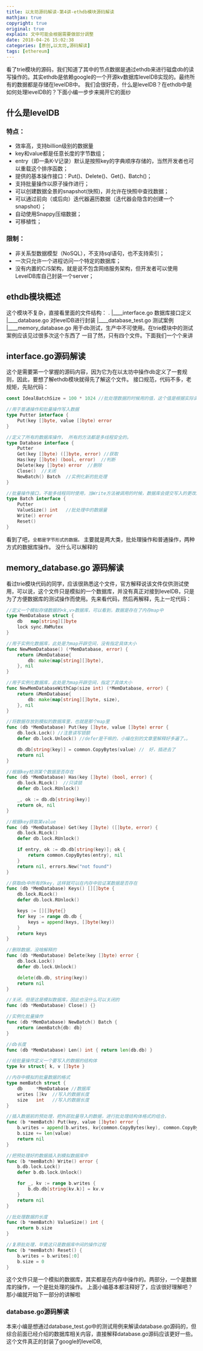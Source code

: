 ```yaml
---
title: 以太坊源码解读-第4讲-ethdb模块源码解读
mathjax: true
copyright: true
original: true
explain: 文中可能会根据需要做部分调整
date: 2018-04-26 15:02:38
categories: [原创,以太坊,源码解读]
tags: [ethereum]
---
```

看了trie模块的源码，我们知道了其中的节点数据是通过ethdb来进行磁盘db的读写操作的。其实ethdb是依赖google的一个开源kv数据库levelDB实现的。最终所有的数据都是存储在levelDB中。
我们会很好奇，什么是levelDB？在ethdb中是如何处理levelDB的？下面小编一步步来揭开它的面纱

## 什么是levelDB

### 特点：
* 效率高，支持billion级别的数据量
* key和value都是任意长度的字节数组；
* entry（即一条K-V记录）默认是按照key的字典顺序存储的，当然开发者也可以重载这个排序函数；
* 提供的基本操作接口：Put()、Delete()、Get()、Batch()；
* 支持批量操作以原子操作进行；
* 可以创建数据全景的snapshot(快照)，并允许在快照中查找数据；
* 可以通过前向（或后向）迭代器遍历数据（迭代器会隐含的创建一个snapshot）；
* 自动使用Snappy压缩数据；
* 可移植性；

### 限制：
* 非关系型数据模型（NoSQL），不支持sql语句，也不支持索引；
* 一次只允许一个进程访问一个特定的数据库；
* 没有内置的C/S架构，就是说不包含网络服务架构，但开发者可以使用LevelDB库自己封装一个server；

## ethdb模块概述
这个模块不复杂，直接看里面的文件结构：
.
|____interface.go  数据库接口定义
|____database.go  对levelDB进行封装
|____database_test.go  测试案例
|____memory_database.go  用于db测试，生产中不可使用。在trie模块中的测试案例应该见过很多次这个东西了
一目了然，只有四个文件。下面我们一个个来讲

## interface.go源码解读
这个是需要第一个掌握的源码内容，因为它为在以太坊中操作db定义了一套规则，因此，要想了解ethdb模块就得先了解这个文件。
接口规范，代码不多，老规矩，先贴代码：
```go
const IdealBatchSize = 100 * 1024 //批处理数据的时候用的值，这个值是根据实际调试经验确定的

//用于普通操作和批量操作写入数据
type Putter interface {
	Put(key []byte, value []byte) error
}

//定义了所有的数据库操作， 所有的方法都是多线程安全的。
type Database interface {
	Putter
	Get(key []byte) ([]byte, error) //获取
	Has(key []byte) (bool, error)  //判断
	Delete(key []byte) error  //删除
	Close()  //关闭
	NewBatch() Batch  //实例化新的批处理
}

//批量操作接口，不能多线程同时使用，当Write方法被调用的时候，数据库会提交写入的更改。
type Batch interface {
	Putter
	ValueSize() int   //批处理中的数据量
	Write() error
	Reset()
}
```
看到了吧，`全都是字节形式的数据。`
主要就是两大类，批处理操作和普通操作，两种方式的数据库操作。
没什么可以解释的

## memory_database.go 源码解读
看过trie模块代码的同学，应该很熟悉这个文件，官方解释说该文件仅供测试使用，可以说，这个文件只是模拟的一个数据库，并没有真正对接到levelDB，只是为了方便数据库的测试操作而使用。先来看代码，然后再解释，先上一坨代码：
```go
//定义一个模拟存储数据的<k,v>数据库，可以看到，数据是存在了内存map中
type MemDatabase struct {
	db   map[string][]byte
	lock sync.RWMutex
}

//用于实例化数据库，此处是为map开辟空间，没有指定具体大小
func NewMemDatabase() (*MemDatabase, error) {
	return &MemDatabase{
		db: make(map[string][]byte),
	}, nil
}

//用于实例化数据库，此处是为map开辟空间，指定了具体大小
func NewMemDatabaseWithCap(size int) (*MemDatabase, error) {
	return &MemDatabase{
		db: make(map[string][]byte, size),
	}, nil
}

//将数据存放到模拟的数据库里，也就是那个map里
func (db *MemDatabase) Put(key []byte, value []byte) error {
	db.lock.Lock() //注意读写锁额
	defer db.lock.Unlock() //defer是干嘛的，小编在别的文章里解释好多遍了。。

	db.db[string(key)] = common.CopyBytes(value) //　好，插进去了
	return nil
}

//根据key检测某个数据是否存在
func (db *MemDatabase) Has(key []byte) (bool, error) {
	db.lock.RLock()  //只读锁
	defer db.lock.RUnlock()

	_, ok := db.db[string(key)]
	return ok, nil
}

//根据key获取某value
func (db *MemDatabase) Get(key []byte) ([]byte, error) {
	db.lock.RLock()
	defer db.lock.RUnlock()

	if entry, ok := db.db[string(key)]; ok {
		return common.CopyBytes(entry), nil
	}
	return nil, errors.New("not found")
}

//获取db中所有的key，这样就可以在内存中验证某数据是否存在
func (db *MemDatabase) Keys() [][]byte {
	db.lock.RLock()
	defer db.lock.RUnlock()

	keys := [][]byte{}
	for key := range db.db {
		keys = append(keys, []byte(key))
	}
	return keys
}

//删除数据，没啥解释的
func (db *MemDatabase) Delete(key []byte) error {
	db.lock.Lock()
	defer db.lock.Unlock()

	delete(db.db, string(key))
	return nil
}

//关闭，但是这是模拟数据库，因此也没什么可以关闭的
func (db *MemDatabase) Close() {}

//实例化批量操作
func (db *MemDatabase) NewBatch() Batch {
	return &memBatch{db: db}
}

//db长度
func (db *MemDatabase) Len() int { return len(db.db) }

//给批量操作定义一个要写入的数据的结构体
type kv struct{ k, v []byte }

//内存中模拟的批量数据的格式
type memBatch struct {
	db     *MemDatabase //数据库
	writes []kv  //写入的数据长度
	size   int   //写入的数据长度
}

//插入数据前的预处理，把外部批量导入的数据，进行批处理结构体格式的组合，
func (b *memBatch) Put(key, value []byte) error {
	b.writes = append(b.writes, kv{common.CopyBytes(key), common.CopyBytes(value)})
	b.size += len(value)
	return nil
}

//把预处理好的数据插入到模拟数据库中
func (b *memBatch) Write() error {
	b.db.lock.Lock()
	defer b.db.lock.Unlock()

	for _, kv := range b.writes {
		b.db.db[string(kv.k)] = kv.v
	}
	return nil
}

//批处理数据的长度
func (b *memBatch) ValueSize() int {
	return b.size
}

//复原批处理，毕竟这只是数据库中间的操作过程
func (b *memBatch) Reset() {
	b.writes = b.writes[:0]
	b.size = 0
}
```
这个文件只是一个模拟的数据库，其实都是在内存中操作的。两部分，一个是数据库的操作，一个是批处理的操作。
上面小编基本都注释好了，应该很好理解吧？那小编就开始下一部分的讲解啦

### database.go源码解读
本来小编是想通过database_test.go中的测试用例来解读database.go源码的，但综合前面已经介绍的数据库相关内容，直接解释database.go源码应该更好一些。
这个文件真正的封装了google的levelDB,





